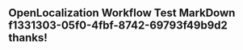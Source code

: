 <properties
ms.topic="hero-topic"
ms.test1="hero-topic"
ms.test2="test"/>

## OpenLocalization Workflow Test MarkDown f1331303-05f0-4fbf-8742-69793f49b9d2 thanks!

